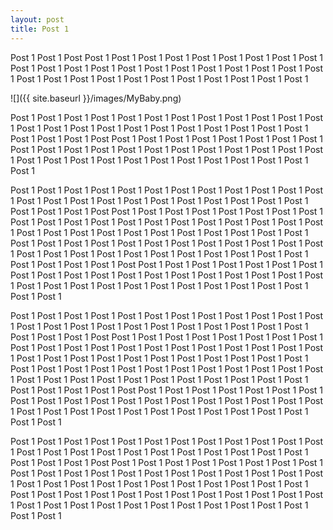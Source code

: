 ```yaml
---
layout: post
title: Post 1
---
```


Post 1 Post 1 Post Post 1 Post 1 Post 1 Post 1 Post 1 Post 1 Post 1 Post 1 Post 1 Post 1 Post 1 Post 1 Post 1 Post 1 Post 1 Post 1 Post 1 Post 1 Post 1 Post 1 Post 1 Post 1 Post 1 Post 1 Post 1 Post 1 Post 1 Post 1 Post 1 Post 1 Post 1 Post 1

![]({{ site.baseurl }}/images/MyBaby.png)

Post 1 Post 1 Post 1 Post 1 Post 1 Post 1 Post 1 Post 1 Post 1 Post 1 Post 1 Post 1 Post 1 Post 1 Post 1 Post 1 Post 1 Post 1 Post 1 Post 1 Post 1 Post 1 Post 1 Post 1
Post 1 Post 1 Post Post 1 Post 1 Post 1 Post 1 Post 1 Post 1 Post 1 Post 1 Post 1 Post 1 Post 1 Post 1 Post 1 Post 1 Post 1 Post 1 Post 1 Post 1 Post 1 Post 1 Post 1 Post 1 Post 1 Post 1 Post 1 Post 1 Post 1 Post 1 Post 1 Post 1 Post 1 Post 1

Post 1 Post 1 Post 1 Post 1 Post 1 Post 1 Post 1 Post 1 Post 1 Post 1 Post 1 Post 1 Post 1 Post 1 Post 1 Post 1 Post 1 Post 1 Post 1 Post 1 Post 1 Post 1 Post 1 Post 1 Post 1 Post 1 Post Post 1 Post 1 Post 1 Post 1 Post 1 Post 1 Post 1 Post 1 Post 1 Post 1 Post 1 Post 1 Post 1 Post 1 Post 1 Post 1 Post 1 Post 1 Post 1 Post 1 Post 1 Post 1 Post 1 Post 1 Post 1 Post 1 Post 1 Post 1 Post 1 Post 1 Post 1 Post 1 Post 1 Post 1 Post 1 Post 1 Post 1 Post 1 Post 1 Post 1 Post 1 Post 1 Post 1 Post 1 Post 1 Post 1 Post 1 Post 1 Post 1 Post 1 Post 1 Post 1 Post 1 Post 1 Post 1 Post 1 Post 1 Post 1 Post Post 1 Post 1 Post 1 Post 1 Post 1 Post 1 Post 1 Post 1 Post 1 Post 1 Post 1 Post 1 Post 1 Post 1 Post 1 Post 1 Post 1 Post 1 Post 1 Post 1 Post 1 Post 1 Post 1 Post 1 Post 1 Post 1 Post 1 Post 1 Post 1 Post 1 Post 1 Post 1

Post 1 Post 1 Post 1 Post 1 Post 1 Post 1 Post 1 Post 1 Post 1 Post 1 Post 1 Post 1 Post 1 Post 1 Post 1 Post 1 Post 1 Post 1 Post 1 Post 1 Post 1 Post 1 Post 1 Post 1 Post 1 Post 1 Post Post 1 Post 1 Post 1 Post 1 Post 1 Post 1 Post 1 Post 1 Post 1 Post 1 Post 1 Post 1 Post 1 Post 1 Post 1 Post 1 Post 1 Post 1 Post 1 Post 1 Post 1 Post 1 Post 1 Post 1 Post 1 Post 1 Post 1 Post 1 Post 1 Post 1 Post 1 Post 1 Post 1 Post 1 Post 1 Post 1 Post 1 Post 1 Post 1 Post 1 Post 1 Post 1 Post 1 Post 1 Post 1 Post 1 Post 1 Post 1 Post 1 Post 1 Post 1 Post 1 Post 1 Post 1 Post 1 Post 1 Post 1 Post 1 Post Post 1 Post 1 Post 1 Post 1 Post 1 Post 1 Post 1 Post 1 Post 1 Post 1 Post 1 Post 1 Post 1 Post 1 Post 1 Post 1 Post 1 Post 1 Post 1 Post 1 Post 1 Post 1 Post 1 Post 1 Post 1 Post 1 Post 1 Post 1 Post 1 Post 1 Post 1 Post 1

Post 1 Post 1 Post 1 Post 1 Post 1 Post 1 Post 1 Post 1 Post 1 Post 1 Post 1 Post 1 Post 1 Post 1 Post 1 Post 1 Post 1 Post 1 Post 1 Post 1 Post 1 Post 1 Post 1 Post 1 Post 1 Post 1 Post Post 1 Post 1 Post 1 Post 1 Post 1 Post 1 Post 1 Post 1 Post 1 Post 1 Post 1 Post 1 Post 1 Post 1 Post 1 Post 1 Post 1 Post 1 Post 1 Post 1 Post 1 Post 1 Post 1 Post 1 Post 1 Post 1 Post 1 Post 1 Post 1 Post 1 Post 1 Post 1 Post 1 Post 1 Post 1 Post 1 Post 1 Post 1 Post 1 Post 1 Post 1 Post 1 Post 1 Post 1 Post 1 Post 1 Post 1 Post 1 Post 1 Post 1 Post 1 Post 1 Post 1 Post 1 Post 1 Post 1
